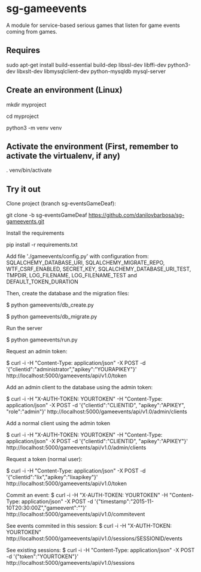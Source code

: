 # sg-gameevents 
A module for service-based serious games that listen for game events coming from games.

## Requires

sudo apt-get install build-essential  build-dep libssl-dev libffi-dev python3-dev libxslt-dev libmysqlclient-dev python-mysqldb mysql-server

## Create an environment (Linux)

mkdir myproject

cd myproject

python3 -m venv venv

## Activate the environment (First, remember to activate the virtualenv, if any)

. venv/bin/activate

## Try it out

Clone project (branch sg-eventsGameDeaf):

git clone -b sg-eventsGameDeaf https://github.com/danilovbarbosa/sg-gameevents.git

Install the requirements

pip install -r requirements.txt

Add file './gameevents/config.py' with configuration from: SQLALCHEMY_DATABASE_URI, SQLALCHEMY_MIGRATE_REPO, WTF_CSRF_ENABLED, SECRET_KEY, SQLALCHEMY_DATABASE_URI_TEST, TMPDIR, LOG_FILENAME, LOG_FILENAME_TEST and DEFAULT_TOKEN_DURATION  
 
Then, create the database and the migration files:

$ python gameevents/db_create.py

$ python gameevents/db_migrate.py

Run the server

$ python gameevents/run.py

Request an admin token:

$ curl -i -H "Content-Type: application/json" -X POST -d '{"clientid":"administrator","apikey":"YOURAPIKEY"}' http://localhost:5000/gameevents/api/v1.0/token

Add an admin client to the database using the admin token:

$ curl  -i -H "X-AUTH-TOKEN: YOURTOKEN" -H "Content-Type: application/json" -X POST -d '{"clientid":"CLIENTID", "apikey":"APIKEY", "role":"admin"}' http://localhost:5000/gameevents/api/v1.0/admin/clients

Add a normal client using the admin token

$ curl  -i -H "X-AUTH-TOKEN: YOURTOKEN" -H "Content-Type: application/json" -X POST -d '{"clientid":"CLIENTID", "apikey":"APIKEY"}' http://localhost:5000/gameevents/api/v1.0/admin/clients


Request a token (normal user):

$ curl -i -H "Content-Type: application/json" -X POST -d '{"clientid":"lix","apikey":"lixapikey"}' http://localhost:5000/gameevents/api/v1.0/token


Commit an event:
$ curl -i  -H "X-AUTH-TOKEN: YOURTOKEN" -H "Content-Type: application/json" -X POST -d '{"timestamp":"2015-11-10T20:30:00Z","gameevent":"<test></test>"}' http://localhost:5000/gameevents/api/v1.0/commitevent

See events commited in this session:
$ curl -i  -H "X-AUTH-TOKEN: YOURTOKEN" http://localhost:5000/gameevents/api/v1.0/sessions/SESSIONID/events

See existing sessions:
$ curl -i -H "Content-Type: application/json" -X POST -d '{"token":"YOURTOKEN"}' http://localhost:5000/gameevents/api/v1.0/sessions
